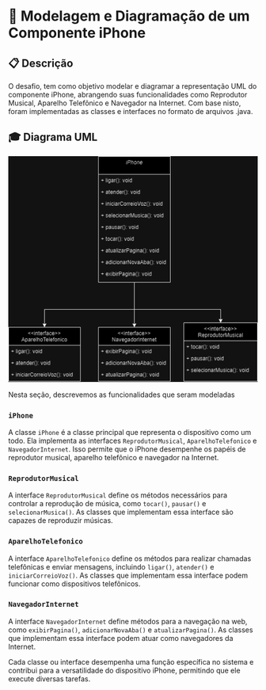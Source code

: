 # 📱 Modelagem e Diagramação de um Componente iPhone

## 📋 Descrição
O desafio, tem como objetivo modelar e diagramar a representação UML do componente iPhone, abrangendo suas funcionalidades como Reprodutor Musical, Aparelho Telefônico e Navegador na Internet.
Com base nisto, foram implementadas as classes e interfaces no formato de arquivos .java.


##  🎓 Diagrama UML 
<p align="center">
  <img src="https://github.com/airtoncrisma/dio-desen-java-ia/blob/main/tipos-variaveis/src/iphoneuml/doc/UML_IPHONE.drawio.png" alt="Diagrama de Classes">
</p>


Nesta seção, descrevemos as funcionalidades que seram modeladas


### `iPhone`

A classe `iPhone` é a classe principal que representa o dispositivo como um todo. Ela implementa as interfaces `ReprodutorMusical`, `AparelhoTelefonico` e `NavegadorInternet`. Isso permite que o iPhone desempenhe os papéis de reprodutor musical, aparelho telefônico e navegador na Internet. 

### `ReprodutorMusical`

A interface `ReprodutorMusical` define os métodos necessários para controlar a reprodução de música, como `tocar()`, `pausar()` e `selecionarMusica()`. As classes que implementam essa interface são capazes de reproduzir músicas.

### `AparelhoTelefonico`

A interface `AparelhoTelefonico` define os métodos para realizar chamadas telefônicas e enviar mensagens, incluindo `ligar()`, `atender()` e `iniciarCorreioVoz()`. As classes que implementam essa interface podem funcionar como dispositivos telefônicos.

### `NavegadorInternet`

A interface `NavegadorInternet` define métodos para a navegação na web, como `exibirPagina()`, `adicionarNovaAba()` e `atualizarPagina()`. As classes que implementam essa interface podem atuar como navegadores da Internet.

Cada classe ou interface desempenha uma função específica no sistema e contribui para a versatilidade do dispositivo iPhone, permitindo que ele execute diversas tarefas.
